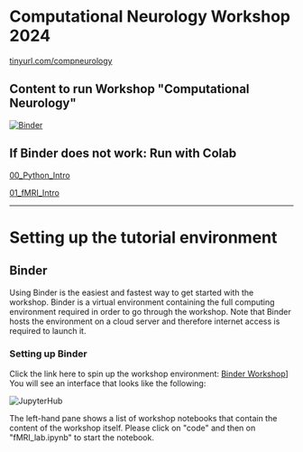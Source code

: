 # Computational Neurology Workshop 2024
[tinyurl.com/compneurology ](https://tinyurl.com/compneurology)

## Content to run Workshop "Computational Neurology"
[![Binder](https://mybinder.org/badge_logo.svg)](https://mybinder.org/v2/gh/computational-neurology/workshop2024/HEAD)

## If Binder does not work: Run with Colab
[00_Python_Intro](https://colab.research.google.com/github/computational-neurology/workshop2024/blob/master/00_introduction_to_Python.ipynb)


[01_fMRI_Intro](https://colab.research.google.com/github/computational-neurology/workshop2024/blob/master/01_introduction_to_fMRI.ipynb)

---
# Setting up the tutorial environment

## Binder

Using Binder is the easiest and fastest way to get started with the workshop. Binder is a virtual environment containing the full computing environment required in order to go through the workshop. Note that Binder hosts the environment on a cloud server and therefore internet access is required to launch it.

### Setting up Binder


Click the link here to spin up the workshop environment: [Binder Workshop](https://mybinder.org/v2/gh/computational-neurology/workshop2024/HEAD)]
You will see an interface that looks like the following:

![JupyterHub](./fig/jupyterhub.png)

The left-hand pane shows a list of workshop notebooks that contain the content of the workshop itself. Please click on "code" and then on "fMRI_lab.ipynb" to start the notebook. 
